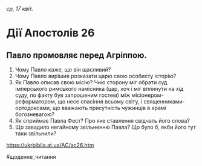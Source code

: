
_ср, 17 квіт._

# Дії Апостолів 26

## Павло промовляє перед Агріппою.
1. Чому Павло каже, що він щасливий?
2. Чому Павло вирішив розказати царю свою особисту історію?
3. Як Павло описав свою місію? Чию сторону міг обрати суд імперського римського намісника (цар, хоч і міг вплинути на хід суду, по факту був запрошеним гостем) між місіонером-реформатором, що несе спасіння всьому світу, і священниками-ортодоксами, що вважають присутність чужинців в храмі богозневагою?
4. Як сприймає Павла Фест? Про яке ставлення свідчать його слова?
5. Що завадило негайному звільненню Павла? Що було б, якби його тут таки звільнили?

https://ukrbiblia.at.ua/AC/ac26.htm 

#щоденне_читання
